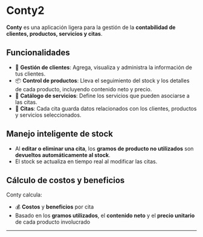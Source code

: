 # Conty2

**Conty** es una aplicación ligera para la gestión de la **contabilidad de clientes, productos, servicios y citas**.

## Funcionalidades

- 📇 **Gestión de clientes**: Agrega, visualiza y administra la información de tus clientes.
- 📦 **Control de productos**: Lleva el seguimiento del stock y los detalles de cada producto, incluyendo contenido neto y precio.
- 💼 **Catálogo de servicios**: Define los servicios que pueden asociarse a las citas.
- 📅 **Citas**: Cada cita guarda datos relacionados con los clientes, productos y servicios seleccionados.

## Manejo inteligente de stock

- Al **editar o eliminar una cita**, los **gramos de producto no utilizados** son **devueltos automáticamente al stock**.
- El stock se actualiza en tiempo real al modificar las citas.

## Cálculo de costos y beneficios

Conty calcula:
- 💰 **Costos** y **beneficios** por cita
- Basado en los **gramos utilizados**, el **contenido neto** y el **precio unitario** de cada producto involucrado

---

